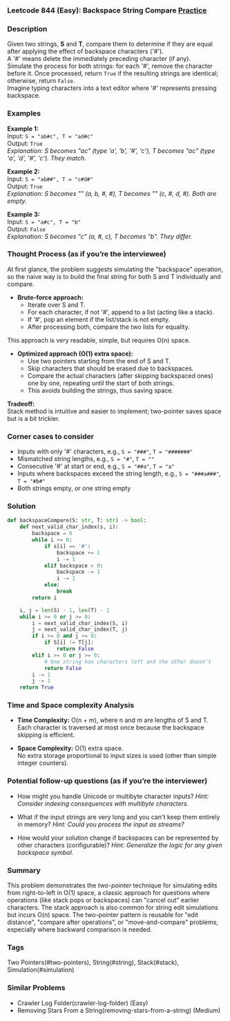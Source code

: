 ### Leetcode 844 (Easy): Backspace String Compare [Practice](https://leetcode.com/problems/backspace-string-compare)

### Description  
Given two strings, **S** and **T**, compare them to determine if they are equal after applying the effect of backspace characters ('#').  
A '#' means delete the immediately preceding character (if any).  
Simulate the process for both strings: for each '#', remove the character before it. Once processed, return `True` if the resulting strings are identical; otherwise, return `False`.  
Imagine typing characters into a text editor where '#' represents pressing backspace.

### Examples  

**Example 1:**  
Input: `S = "ab#c", T = "ad#c"`  
Output: `True`  
*Explanation: S becomes "ac" (type 'a', 'b', '#', 'c'), T becomes "ac" (type 'a', 'd', '#', 'c'). They match.*

**Example 2:**  
Input: `S = "ab##", T = "c#d#"`  
Output: `True`  
*Explanation: S becomes "" (a, b, #, #), T becomes "" (c, #, d, #). Both are empty.*

**Example 3:**  
Input: `S = "a#c", T = "b"`  
Output: `False`  
*Explanation: S becomes "c" (a, #, c), T becomes "b". They differ.*

### Thought Process (as if you’re the interviewee)  
At first glance, the problem suggests simulating the "backspace" operation, so the naive way is to build the final string for both S and T individually and compare.

- **Brute-force approach:**  
  - Iterate over S and T.
  - For each character, if not '#', append to a list (acting like a stack).
  - If '#', pop an element if the list/stack is not empty.
  - After processing both, compare the two lists for equality.

This approach is very readable, simple, but requires O(n) space.

- **Optimized approach (O(1) extra space):**  
  - Use two pointers starting from the end of S and T.
  - Skip characters that should be erased due to backspaces.
  - Compare the actual characters (after skipping backspaced ones) one by one, repeating until the start of both strings.
  - This avoids building the strings, thus saving space.

**Tradeoff:**  
Stack method is intuitive and easier to implement; two-pointer saves space but is a bit trickier.

### Corner cases to consider  
- Inputs with only '#' characters, e.g., `S = "###"`, `T = "#######"`
- Mismatched string lengths, e.g., `S = "#"`, `T = ""`
- Consecutive '#' at start or end, e.g., `S = "##a"`, `T = "a"`
- Inputs where backspaces exceed the string length, e.g., `S = "###a###"`, `T = "#b#"`
- Both strings empty, or one string empty

### Solution

```python
def backspaceCompare(S: str, T: str) -> bool:
    def next_valid_char_index(s, i):
        backspace = 0
        while i >= 0:
            if s[i] == '#':
                backspace += 1
                i -= 1
            elif backspace > 0:
                backspace -= 1
                i -= 1
            else:
                break
        return i

    i, j = len(S) - 1, len(T) - 1
    while i >= 0 or j >= 0:
        i = next_valid_char_index(S, i)
        j = next_valid_char_index(T, j)
        if i >= 0 and j >= 0:
            if S[i] != T[j]:
                return False
        elif i >= 0 or j >= 0:
            # One string has characters left and the other doesn't
            return False
        i -= 1
        j -= 1
    return True
```

### Time and Space complexity Analysis  

- **Time Complexity:** O(n + m), where n and m are lengths of S and T.  
  Each character is traversed at most once because the backspace skipping is efficient.

- **Space Complexity:** O(1) extra space.  
  No extra storage proportional to input sizes is used (other than simple integer counters).

### Potential follow-up questions (as if you’re the interviewer)  

- How might you handle Unicode or multibyte character inputs?
  *Hint: Consider indexing consequences with multibyte characters.*

- What if the input strings are very long and you can't keep them entirely in memory?
  *Hint: Could you process the input as streams?*

- How would your solution change if backspaces can be represented by other characters (configurable)?
  *Hint: Generalize the logic for any given backspace symbol.*

### Summary
This problem demonstrates the *two-pointer* technique for simulating edits from right-to-left in O(1) space, a classic approach for questions where operations (like stack pops or backspaces) can "cancel out" earlier characters. The stack approach is also common for string edit simulations but incurs O(n) space. The two-pointer pattern is reusable for "edit distance", "compare after operations", or "move-and-compare" problems, especially where backward comparison is needed.

### Tags
Two Pointers(#two-pointers), String(#string), Stack(#stack), Simulation(#simulation)

### Similar Problems
- Crawler Log Folder(crawler-log-folder) (Easy)
- Removing Stars From a String(removing-stars-from-a-string) (Medium)